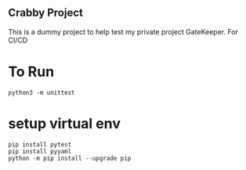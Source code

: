 ## Crabby Project

This is a dummy project to help test my private project GateKeeper. For CI/CD

# To Run
```
python3 -m unittest
```

# setup virtual env
```
pip install pytest
pip install pyyaml
python -m pip install --upgrade pip
```
